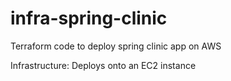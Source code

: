 # infra-spring-clinic

Terraform code to deploy spring clinic app on AWS

Infrastructure:
Deploys onto an EC2 instance

